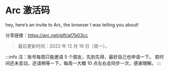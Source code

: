 
# Arc 激活码

hey, here’s an invite to Arc, the browser I was telling you about!

分享链接：https://arc.net/gift/af7b03cc

> 最后更新时间：2022 年 12 月 19 日（周一）。

:::info
注：账号每周只能邀请 5 个朋友，先到先得，最好自己也申请一下。
若时间还未变动，还请稍等一下，每周一大概 10 点左右会同步一次，感谢理解。
:::